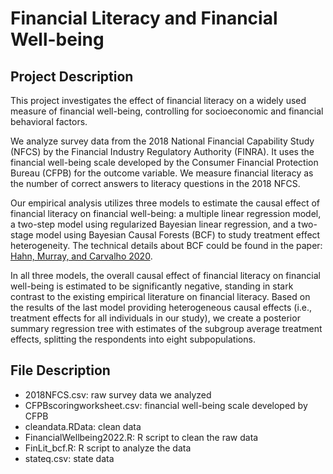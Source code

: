 # Financial Literacy and Financial Well-being

## Project Description

This project investigates the effect of financial literacy on a widely used measure of financial well-being, controlling for socioeconomic and financial behavioral factors. 

We analyze survey data from the 2018 National Financial Capability Study (NFCS) by the Financial Industry Regulatory Authority (FINRA). It uses the financial well-being scale developed by the Consumer Financial Protection Bureau (CFPB) for the outcome variable. We measure financial literacy as the number of correct answers to literacy questions in the 2018 NFCS.  

Our empirical analysis utilizes three models to estimate the causal effect of financial literacy on financial well-being: a multiple linear regression model, a two-step model using regularized Bayesian linear regression, and a two-stage model using Bayesian Causal Forests (BCF) to study treatment effect heterogeneity. The technical details about BCF could be found in the paper: [Hahn, Murray, and Carvalho 2020](https://projecteuclid.org/journals/bayesian-analysis/volume-15/issue-3/Bayesian-Regression-Tree-Models-for-Causal-Inference--Regularization-Confounding/10.1214/19-BA1195.full).

In all three models, the overall causal effect of financial literacy on financial well-being is estimated to be significantly negative, standing in stark contrast to the existing empirical literature on financial literacy. Based on the results of the last model providing heterogeneous causal effects (i.e., treatment effects for all individuals in our study), we create a posterior summary regression tree with estimates of the subgroup average treatment effects, splitting the respondents into eight subpopulations.

## File Description
- 2018NFCS.csv: raw survey data we analyzed
- CFPBscoringworksheet.csv: financial well-being scale developed by CFPB
- cleandata.RData: clean data
- FinancialWellbeing2022.R: R script to clean the raw data
- FinLit_bcf.R: R script to analyze the data
- stateq.csv: state data 
